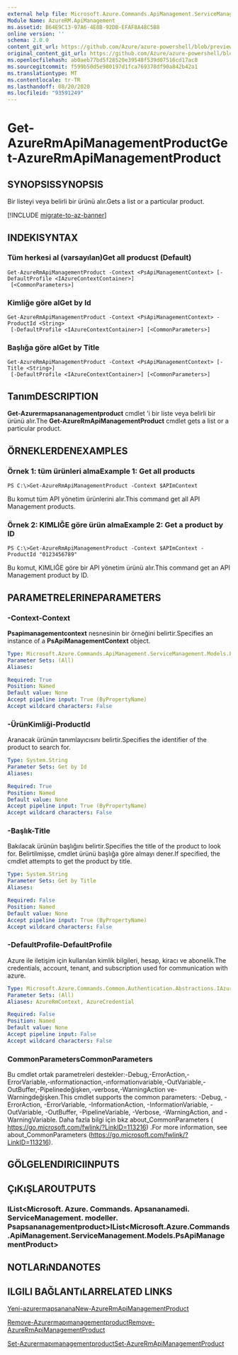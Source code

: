 ```yaml
---
external help file: Microsoft.Azure.Commands.ApiManagement.ServiceManagement.dll-Help.xml
Module Name: AzureRM.ApiManagement
ms.assetid: B64E9C13-97A6-4E8B-92DB-EFAF8A48C5B8
online version: ''
schema: 2.0.0
content_git_url: https://github.com/Azure/azure-powershell/blob/preview/src/ResourceManager/ApiManagement/Commands.ApiManagement/help/Get-AzureRmApiManagementProduct.md
original_content_git_url: https://github.com/Azure/azure-powershell/blob/preview/src/ResourceManager/ApiManagement/Commands.ApiManagement/help/Get-AzureRmApiManagementProduct.md
ms.openlocfilehash: ab0aeb77bd5f28520e39548f539d07516cd17ac8
ms.sourcegitcommit: f599b50d5e980197d1fca769378df90a842b42a1
ms.translationtype: MT
ms.contentlocale: tr-TR
ms.lasthandoff: 08/20/2020
ms.locfileid: "93591249"
---
```

# <span data-ttu-id="add8d-101">Get-AzureRmApiManagementProduct</span><span class="sxs-lookup"><span data-stu-id="add8d-101">Get-AzureRmApiManagementProduct</span></span>

## <span data-ttu-id="add8d-102">SYNOPSIS</span><span class="sxs-lookup"><span data-stu-id="add8d-102">SYNOPSIS</span></span>
<span data-ttu-id="add8d-103">Bir listeyi veya belirli bir ürünü alır.</span><span class="sxs-lookup"><span data-stu-id="add8d-103">Gets a list or a particular product.</span></span>

[!INCLUDE [migrate-to-az-banner](../../includes/migrate-to-az-banner.md)]

## <span data-ttu-id="add8d-104">INDEKI</span><span class="sxs-lookup"><span data-stu-id="add8d-104">SYNTAX</span></span>

### <span data-ttu-id="add8d-105">Tüm herkesi al (varsayılan)</span><span class="sxs-lookup"><span data-stu-id="add8d-105">Get all producst (Default)</span></span>
```
Get-AzureRmApiManagementProduct -Context <PsApiManagementContext> [-DefaultProfile <IAzureContextContainer>]
 [<CommonParameters>]
```

### <span data-ttu-id="add8d-106">Kimliğe göre al</span><span class="sxs-lookup"><span data-stu-id="add8d-106">Get by Id</span></span>
```
Get-AzureRmApiManagementProduct -Context <PsApiManagementContext> -ProductId <String>
 [-DefaultProfile <IAzureContextContainer>] [<CommonParameters>]
```

### <span data-ttu-id="add8d-107">Başlığa göre al</span><span class="sxs-lookup"><span data-stu-id="add8d-107">Get by Title</span></span>
```
Get-AzureRmApiManagementProduct -Context <PsApiManagementContext> [-Title <String>]
 [-DefaultProfile <IAzureContextContainer>] [<CommonParameters>]
```

## <span data-ttu-id="add8d-108">Tanım</span><span class="sxs-lookup"><span data-stu-id="add8d-108">DESCRIPTION</span></span>
<span data-ttu-id="add8d-109">**Get-Azurermapsananagementproduct** cmdlet 'i bir liste veya belirli bir ürünü alır.</span><span class="sxs-lookup"><span data-stu-id="add8d-109">The **Get-AzureRmApiManagementProduct** cmdlet gets a list or a particular product.</span></span>

## <span data-ttu-id="add8d-110">ÖRNEKLERDEN</span><span class="sxs-lookup"><span data-stu-id="add8d-110">EXAMPLES</span></span>

### <span data-ttu-id="add8d-111">Örnek 1: tüm ürünleri alma</span><span class="sxs-lookup"><span data-stu-id="add8d-111">Example 1: Get all products</span></span>
```
PS C:\>Get-AzureRmApiManagementProduct -Context $APImContext
```

<span data-ttu-id="add8d-112">Bu komut tüm API yönetim ürünlerini alır.</span><span class="sxs-lookup"><span data-stu-id="add8d-112">This command get all API Management products.</span></span>

### <span data-ttu-id="add8d-113">Örnek 2: KIMLIĞE göre ürün alma</span><span class="sxs-lookup"><span data-stu-id="add8d-113">Example 2: Get a product by ID</span></span>
```
PS C:\>Get-AzureRmApiManagementProduct -Context $APImContext -ProductId "0123456789"
```

<span data-ttu-id="add8d-114">Bu komut, KIMLIĞE göre bir API yönetim ürünü alır.</span><span class="sxs-lookup"><span data-stu-id="add8d-114">This command get an API Management product by ID.</span></span>

## <span data-ttu-id="add8d-115">PARAMETRELERINE</span><span class="sxs-lookup"><span data-stu-id="add8d-115">PARAMETERS</span></span>

### <span data-ttu-id="add8d-116">-Context</span><span class="sxs-lookup"><span data-stu-id="add8d-116">-Context</span></span>
<span data-ttu-id="add8d-117">**Psapimanagementcontext** nesnesinin bir örneğini belirtir.</span><span class="sxs-lookup"><span data-stu-id="add8d-117">Specifies an instance of a **PsApiManagementContext** object.</span></span>

```yaml
Type: Microsoft.Azure.Commands.ApiManagement.ServiceManagement.Models.PsApiManagementContext
Parameter Sets: (All)
Aliases: 

Required: True
Position: Named
Default value: None
Accept pipeline input: True (ByPropertyName)
Accept wildcard characters: False
```

### <span data-ttu-id="add8d-118">-ÜrünKimliği</span><span class="sxs-lookup"><span data-stu-id="add8d-118">-ProductId</span></span>
<span data-ttu-id="add8d-119">Aranacak ürünün tanımlayıcısını belirtir.</span><span class="sxs-lookup"><span data-stu-id="add8d-119">Specifies the identifier of the product to search for.</span></span>

```yaml
Type: System.String
Parameter Sets: Get by Id
Aliases: 

Required: True
Position: Named
Default value: None
Accept pipeline input: True (ByPropertyName)
Accept wildcard characters: False
```

### <span data-ttu-id="add8d-120">-Başlık</span><span class="sxs-lookup"><span data-stu-id="add8d-120">-Title</span></span>
<span data-ttu-id="add8d-121">Bakılacak ürünün başlığını belirtir.</span><span class="sxs-lookup"><span data-stu-id="add8d-121">Specifies the title of the product to look for.</span></span>
<span data-ttu-id="add8d-122">Belirtilmişse, cmdlet ürünü başlığa göre almayı dener.</span><span class="sxs-lookup"><span data-stu-id="add8d-122">If specified, the cmdlet attempts to get the product by title.</span></span>

```yaml
Type: System.String
Parameter Sets: Get by Title
Aliases: 

Required: False
Position: Named
Default value: None
Accept pipeline input: True (ByPropertyName)
Accept wildcard characters: False
```

### <span data-ttu-id="add8d-123">-DefaultProfile</span><span class="sxs-lookup"><span data-stu-id="add8d-123">-DefaultProfile</span></span>
<span data-ttu-id="add8d-124">Azure ile iletişim için kullanılan kimlik bilgileri, hesap, kiracı ve abonelik.</span><span class="sxs-lookup"><span data-stu-id="add8d-124">The credentials, account, tenant, and subscription used for communication with azure.</span></span>

```yaml
Type: Microsoft.Azure.Commands.Common.Authentication.Abstractions.IAzureContextContainer
Parameter Sets: (All)
Aliases: AzureRmContext, AzureCredential

Required: False
Position: Named
Default value: None
Accept pipeline input: False
Accept wildcard characters: False
```

### <span data-ttu-id="add8d-125">CommonParameters</span><span class="sxs-lookup"><span data-stu-id="add8d-125">CommonParameters</span></span>
<span data-ttu-id="add8d-126">Bu cmdlet ortak parametreleri destekler:-Debug,-ErrorAction,-ErrorVariable,-ınformationaction,-ınformationvariable,-OutVariable,-OutBuffer,-Pipelinedeğişken,-verbose,-WarningAction ve-Warningdeğişken.</span><span class="sxs-lookup"><span data-stu-id="add8d-126">This cmdlet supports the common parameters: -Debug, -ErrorAction, -ErrorVariable, -InformationAction, -InformationVariable, -OutVariable, -OutBuffer, -PipelineVariable, -Verbose, -WarningAction, and -WarningVariable.</span></span> <span data-ttu-id="add8d-127">Daha fazla bilgi için bkz about_CommonParameters ( https://go.microsoft.com/fwlink/?LinkID=113216) .</span><span class="sxs-lookup"><span data-stu-id="add8d-127">For more information, see about_CommonParameters (https://go.microsoft.com/fwlink/?LinkID=113216).</span></span>

## <span data-ttu-id="add8d-128">GÖLGELENDIRICI</span><span class="sxs-lookup"><span data-stu-id="add8d-128">INPUTS</span></span>

## <span data-ttu-id="add8d-129">ÇıKıŞLAR</span><span class="sxs-lookup"><span data-stu-id="add8d-129">OUTPUTS</span></span>

### <span data-ttu-id="add8d-130">IList<Microsoft. Azure. Commands. Apsananamedi. ServiceManagement. modeller. Psapsananagementproduct></span><span class="sxs-lookup"><span data-stu-id="add8d-130">IList<Microsoft.Azure.Commands.ApiManagement.ServiceManagement.Models.PsApiManagementProduct></span></span>

## <span data-ttu-id="add8d-131">NOTLARıNDA</span><span class="sxs-lookup"><span data-stu-id="add8d-131">NOTES</span></span>

## <span data-ttu-id="add8d-132">ILGILI BAĞLANTıLAR</span><span class="sxs-lookup"><span data-stu-id="add8d-132">RELATED LINKS</span></span>

[<span data-ttu-id="add8d-133">Yeni-azurermapsanana</span><span class="sxs-lookup"><span data-stu-id="add8d-133">New-AzureRmApiManagementProduct</span></span>](./New-AzureRmApiManagementProduct.md)

[<span data-ttu-id="add8d-134">Remove-Azurermapımanagementproduct</span><span class="sxs-lookup"><span data-stu-id="add8d-134">Remove-AzureRmApiManagementProduct</span></span>](./Remove-AzureRmApiManagementProduct.md)

[<span data-ttu-id="add8d-135">Set-Azurermapımanagementproduct</span><span class="sxs-lookup"><span data-stu-id="add8d-135">Set-AzureRmApiManagementProduct</span></span>](./Set-AzureRmApiManagementProduct.md)


